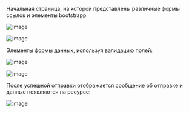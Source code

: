 Начальная страница, на которой представлены различные формы ссылок и элементы bootstrapp

![image](https://github.com/krissstyu02/web_project_bootstrapp/assets/94697684/b5091743-2da9-41ef-a760-36dbb961a0ff)


![image](https://github.com/krissstyu02/web_project_bootstrapp/assets/94697684/f0550e54-8339-496b-b696-4468bec5d2ac)

Элементы формы данных, используя валидацию полей:

![image](https://github.com/krissstyu02/web_project_bootstrapp/assets/94697684/d58ead8b-260f-4930-886a-c5a22acebb86)

![image](https://github.com/krissstyu02/web_project_bootstrapp/assets/94697684/dcfaf3c8-7254-42d2-b4f1-9a386bfad4a1)

После успешной отправки отображается сообщение об отправке и данные появляются на ресурсе:

![image](https://github.com/krissstyu02/web_project_bootstrapp/assets/94697684/11667c4b-5032-49e1-83e7-388f4aabb03b)



